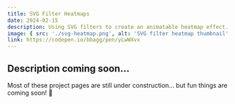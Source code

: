 ```yaml
---
title: SVG Filter Heatmaps
date: 2024-02-15
description: Using SVG filters to create an animatable heatmap effect.
image: { src: './svg-heatmap.png', alt: 'SVG filter heatmap thumbnail' }
link: https://codepen.io/bbagg/pen/yLwWXvx
---
```


## Description coming soon...

Most of these project pages are still under construction... but fun things are coming soon! 👀